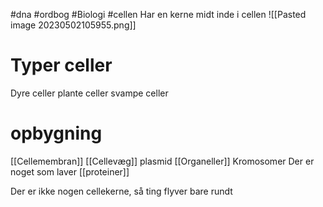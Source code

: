 #dna #ordbog #Biologi #cellen 
Har en kerne midt inde i cellen
![[Pasted image 20230502105955.png]]
# Typer celler
Dyre celler
plante celler
svampe celler

# opbygning
[[Cellemembran]]
[[Cellevæg]]
plasmid
[[Organeller]]
Kromosomer
Der er noget som laver [[proteiner]]

Der er ikke nogen cellekerne, så ting flyver bare rundt
